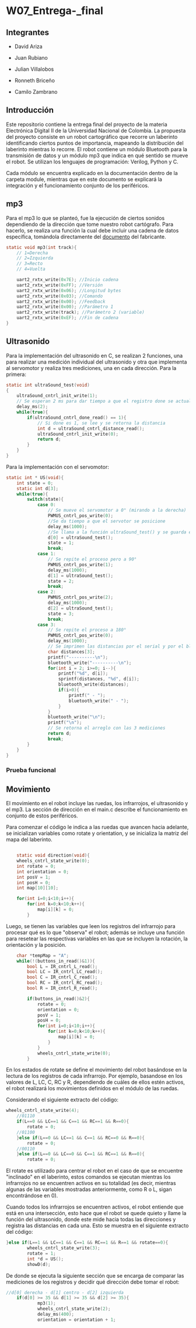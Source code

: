 # W07_Entrega-_final

## Integrantes 

- David Ariza

- Juan Rubiano

- Julian Villalobos

- Ronneth Briceño

- Camilo Zambrano

## Introducción

Este repositorio contiene la entrega final del proyecto de la materia Electrónica Digital II de la Universidad Nacional de Colombia. La propuesta del proyecto consiste en un robot cartográfico que recorre un laberinto identificando ciertos puntos de importancia, mapeando la distribución del laberinto mientras lo recorre. El robot contiene un módulo Bluetooth para la transmisión de datos y un módulo mp3 que indica en qué sentido se mueve el robot. Se utilizan los lenguajes de programación: Verilog, Python y C. 

Cada módulo se encuentra explicado en la documentación dentro de la carpeta module, mientras que en este documento se explicará la integración y el funcionamiento conjunto de los periféricos.

## mp3

Para el mp3 lo que se planteó, fue la ejecución de ciertos sonidos dependiendo de la dirección que tome nuestro robot cartógrafo. Para hacerlo, se realiza una función la cual debe incluir una cadena de datos específica, tomándola directamente del [documento](../datasheets/DFR0299-DFPlayer-Mini-Manual.pdf) del fabricante.

``` c
static void mp3(int track){
	// 1=Derecha
	// 2=Izquierda
	// 3=Recto
	// 4=Vuelta

	uart2_rxtx_write(0x7E); //Inicio cadena
	uart2_rxtx_write(0xFF); //Versión
	uart2_rxtx_write(0x06); //Longitud bytes
	uart2_rxtx_write(0x03); //Comando
	uart2_rxtx_write(0x00); //Feedback
	uart2_rxtx_write(0x00); //Parámetro 1
	uart2_rxtx_write(track); //Parámetro 2 (variable)
	uart2_rxtx_write(0xEF); //Fin de cadena
}

```


## Ultrasonido

Para la implementación del ultrasonido en C, se realizan 2 funciones, una para realizar una medición individual del ultrasonido y otra que implementa al servomotor y realiza tres mediciones, una en cada dirección. Para la primera:


``` c
static int ultraSound_test(void)
{
	ultraSound_cntrl_init_write(1);
	// Se esperan 2 ms para dar tiempo a que el registro done se actualice
	delay_ms(2);
	while(true){
		if(ultraSound_cntrl_done_read() == 1){
			// Si done es 1, se lee y se retorna la distancia
			int d = ultraSound_cntrl_distance_read();
			ultraSound_cntrl_init_write(0);
			return d;
		} 
	}	
}

```

Para la implementación con el servomotor:

``` c
static int * US(void){
	int state = 0;
	static int d[3];
	while(true){
		switch(state){
			case 0: 
				// Se mueve el servomotor a 0° (mirando a la derecha)
				PWMUS_cntrl_pos_write(0);
				//Se da tiempo a que el servotor se posicione
				delay_ms(1000);
				//Se llama a la función ultraSound_test() y se guarda en la primera posición del array
				d[0] = ultraSound_test();
				state = 1;
				break;
			case 1: 
				// Se repite el proceso pero a 90°
				PWMUS_cntrl_pos_write(1);
				delay_ms(1000);
				d[1] = ultraSound_test();
				state = 2;
				break;
			case 2: 
				PWMUS_cntrl_pos_write(2);
				delay_ms(1000);
				d[2] = ultraSound_test();
				state = 3;
				break;
			case 3: 
				// Se repite el proceso a 180°
				PWMUS_cntrl_pos_write(0);
				delay_ms(1000);
				// Se imprimen las distancias por el serial y por el bluetooth
				char distances[3];
				printf("----------\n");
				bluetooth_write("----------\n");
				for(int i = 2; i>=0; i--){
					printf("%d", d[i]);
					sprintf(distances, "%d", d[i]);
					bluetooth_write(distances);
					if(i>0){
						printf(" - ");
						bluetooth_write(" - ");
					}
				}
				bluetooth_write("\n");
				printf("\n");
				// Se retorna el arreglo con las 3 mediciones
				return d;
				break; 
		}
	}
}
```
### Prueba funcional



## Movimiento

El movimiento en el robot incluye las ruedas, los infrarrojos, el ultrasonido y el mp3. La sección de dirección en el main.c describe el funcionamiento en conjunto de estos periféricos. 

Para comenzar el código le indica a las ruedas que avancen hacia adelante, se inicializan variables como rotate y orientation, y se inicializa la matriz del mapa del laberinto.

``` c

    static void direction(void){
	wheels_cntrl_state_write(0);
	int rotate = 0;
	int orientation = 0;
	int posV = 1;
    int posH = 0;
	int map[10][10];

	for(int i=0;i<10;i++){
        for(int k=0;k<10;k++){  
            map[i][k] = 0;
        }    

```
Luego, se tienen las variables que leen los registros del infrarrojo para procesar qué es lo que "observa" el robot; además se incluye una función para resetear las respectivas variables en las que se incluyen la rotación, la orientación y la posición.

``` c
	char *tempMap = "A";
	while(!(buttons_in_read()&1)){
		bool L = IR_cntrl_L_read();
		bool LC = IR_cntrl_LC_read();
		bool C = IR_cntrl_C_read();
		bool RC = IR_cntrl_RC_read();
		bool R = IR_cntrl_R_read();

		if(buttons_in_read()&2){
			rotate = 0;
			orientation = 0;
			posV = 1;
			posH = 0;
			for(int i=0;i<10;i++){
				for(int k=0;k<10;k++){  
					map[i][k] = 0;
				}    
			}
			wheels_cntrl_state_write(0);
		}
```

En los estados de rotate se define el movimiento del robot basándose en la lectura de los registros de cada infrarrojo. Por ejemplo, basandose en los valores de L, LC, C, RC y R, dependiendo de cuáles de ellos estén activos, el robot realizará los movimientos definidos en el módulo de las ruedas.

Considerando el siguiente extracto del código:

``` c
wheels_cntrl_state_write(4);
	//01110
	if(L==0 && LC==1 && C==1 && RC==1 && R==0){
		rotate = 0;
	//01100
	}else if(L==0 && LC==1 && C==1 && RC==0 && R==0){
	    rotate = 0;
	//00110
	}else if(L==0 && LC==0 && C==1 && RC==1 && R==0){
		rotate = 0;
```

El rotate es utilizado para centrar el robot en el caso de que se encuentre "inclinado" en el laberinto, estos comandos se ejecutan mientras los infrarrojos no se encuentren activos en su totalidad (es decir, mientras algunas de las variables mostradas anteriormente, como R o L, sigan encontrándose en 0). 

Cuando todos los infrarrojos se encuentren activos, el robot entiende que está en una intersección, esto hace que el robot se quede quieto y llame la función del ultrasonido, donde este mide hacia todas las direcciones y registra las distancias en cada una. Esto se muestra en el siguiente extracto del código:

``` c
}else if(L==1 && LC==1 && C==1 && RC==1 && R==1 && rotate==0){
		wheels_cntrl_state_write(3);
		rotate = 1;
		int *d = US();
		showD(d);
```

De donde se ejecuta la siguiente sección que se encarga de comparar las mediciones de los registros y decidir qué dirección debe tomar el robot:

``` c
//d[0] derecha - d[1] centro - d[2] izquierda 
	if(d[0] >= 35 && d[1] >= 35 && d[2] >= 35){
			mp3(1);
			wheels_cntrl_state_write(2);
			delay_ms(400);
			orientation = orientation + 1;
```
